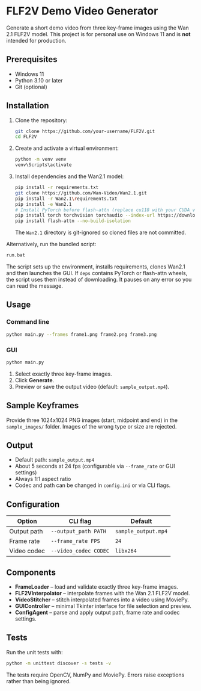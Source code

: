 # FLF2V Demo Video Generator

Generate a short demo video from three key-frame images using the Wan 2.1 FLF2V model. This project is for personal use on Windows 11 and is **not** intended for production.

## Prerequisites

- Windows 11
- Python 3.10 or later
- Git (optional)

## Installation

1. Clone the repository:
   ```bash
   git clone https://github.com/your-username/FLF2V.git
   cd FLF2V
   ```
2. Create and activate a virtual environment:
   ```bash
   python -m venv venv
   venv\Scripts\activate
   ```
3. Install dependencies and the Wan2.1 model:
   ```bash
   pip install -r requirements.txt
   git clone https://github.com/Wan-Video/Wan2.1.git
   pip install -r Wan2.1\requirements.txt
   pip install -e Wan2.1
   # Install PyTorch before flash-attn (replace cu118 with your CUDA version)
   pip install torch torchvision torchaudio --index-url https://download.pytorch.org/whl/cu118
   pip install flash-attn --no-build-isolation
   ```
   The `Wan2.1` directory is git-ignored so cloned files are not committed.

Alternatively, run the bundled script:

```bash
run.bat
```

The script sets up the environment, installs requirements, clones Wan2.1 and then launches the GUI. If `deps` contains PyTorch or flash-attn wheels, the script uses them instead of downloading. It pauses on any error so you can read the message.

## Usage

### Command line

```bash
python main.py --frames frame1.png frame2.png frame3.png
```

### GUI

```bash
python main.py
```
1. Select exactly three key-frame images.
2. Click **Generate**.
3. Preview or save the output video (default: `sample_output.mp4`).

## Sample Keyframes

Provide three 1024x1024 PNG images (start, midpoint and end) in the `sample_images/` folder. Images of the wrong type or size are rejected.

## Output

- Default path: `sample_output.mp4`
- About 5 seconds at 24 fps (configurable via `--frame_rate` or GUI settings)
- Always 1:1 aspect ratio
- Codec and path can be changed in `config.ini` or via CLI flags.

## Configuration

| Option      | CLI flag              | Default             |
|-------------|----------------------|---------------------|
| Output path | `--output_path PATH` | `sample_output.mp4` |
| Frame rate  | `--frame_rate FPS`   | `24`                |
| Video codec | `--video_codec CODEC`| `libx264`           |

## Components

- **FrameLoader** – load and validate exactly three key-frame images.
- **FLF2VInterpolator** – interpolate frames with the Wan 2.1 FLF2V model.
- **VideoStitcher** – stitch interpolated frames into a video using MoviePy.
- **GUIController** – minimal Tkinter interface for file selection and preview.
- **ConfigAgent** – parse and apply output path, frame rate and codec settings.

## Tests

Run the unit tests with:

```bash
python -m unittest discover -s tests -v
```

The tests require OpenCV, NumPy and MoviePy. Errors raise exceptions rather than being ignored.

